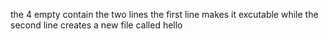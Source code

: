 the  4 empty contain the two lines the first line makes it excutable while the second line creates a new file called hello
